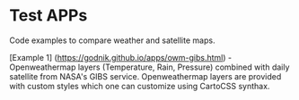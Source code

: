# Test APPs

Code examples to compare weather and satellite maps.

[Example 1] (https://godnik.github.io/apps/owm-gibs.html) - Openweathermap layers (Temperature, Rain, Pressure) combined with daily satellite from NASA's GIBS service.
Openweathermap layers are provided with custom styles which one can customize using CartoCSS synthax.
